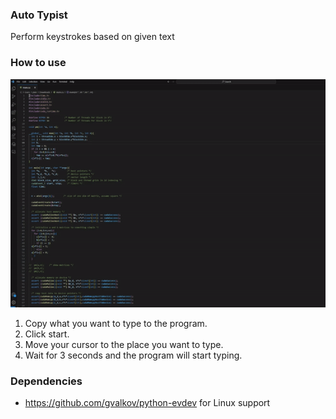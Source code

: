 ### Auto Typist
Perform keystrokes based on given text

### How to use
![showcase.gif](static%2Fshowcase.gif)

1. Copy what you want to type to the program.
2. Click start.
3. Move your cursor to the place you want to type.
4. Wait for 3 seconds and the program will start typing.


### Dependencies
- https://github.com/gvalkov/python-evdev for Linux support
